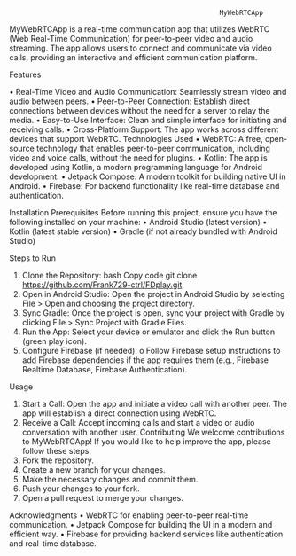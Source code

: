                                                          MyWebRTCApp

MyWebRTCApp is a real-time communication app that utilizes WebRTC (Web Real-Time Communication) for peer-to-peer video and audio streaming. The app allows users to connect and communicate via video calls, providing an interactive and efficient communication platform.

Features

•	Real-Time Video and Audio Communication: Seamlessly stream video and audio between peers.
•	Peer-to-Peer Connection: Establish direct connections between devices without the need for a server to relay the media.
•	Easy-to-Use Interface: Clean and simple interface for initiating and receiving calls.
•	Cross-Platform Support: The app works across different devices that support WebRTC.
Technologies Used
•	WebRTC: A free, open-source technology that enables peer-to-peer communication, including video and voice calls, without the need for plugins.
•	Kotlin: The app is developed using Kotlin, a modern programming language for Android development.
•	Jetpack Compose: A modern toolkit for building native UI in Android.
•	Firebase: For backend functionality like real-time database and authentication.

Installation
Prerequisites
Before running this project, ensure you have the following installed on your machine:
•	Android Studio (latest version)
•	Kotlin (latest stable version)
•	Gradle (if not already bundled with Android Studio)

Steps to Run

1.	Clone the Repository:
bash
Copy code
git clone https://github.com/Frank729-ctrl/FDplay.git
2.	Open in Android Studio: Open the project in Android Studio by selecting File > Open and choosing the project directory.
3.	Sync Gradle: Once the project is open, sync your project with Gradle by clicking File > Sync Project with Gradle Files.
4.	Run the App: Select your device or emulator and click the Run button (green play icon).
5.	Configure Firebase (if needed):
o	Follow Firebase setup instructions to add Firebase dependencies if the app requires them (e.g., Firebase Realtime Database, Firebase Authentication).

Usage

1.	Start a Call: Open the app and initiate a video call with another peer. The app will establish a direct connection using WebRTC.
2.	Receive a Call: Accept incoming calls and start a video or audio conversation with another user.
Contributing
We welcome contributions to MyWebRTCApp! If you would like to help improve the app, please follow these steps:
1.	Fork the repository.
2.	Create a new branch for your changes.
3.	Make the necessary changes and commit them.
4.	Push your changes to your fork.
5.	Open a pull request to merge your changes.

Acknowledgments
•	WebRTC for enabling peer-to-peer real-time communication.
•	Jetpack Compose for building the UI in a modern and efficient way.
•	Firebase for providing backend services like authentication and real-time database.

